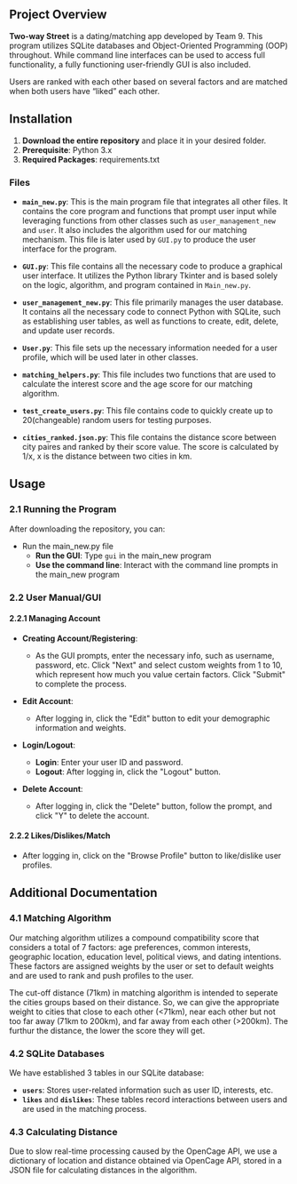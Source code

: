 

## Project Overview
**Two-way Street** is a dating/matching app developed by Team 9. This program utilizes SQLite databases and Object-Oriented Programming (OOP) throughout. While command line interfaces can be used to access full functionality, a fully functioning user-friendly GUI is also included.

Users are ranked with each other based on several factors and are matched when both users have “liked” each other.

## Installation

1. **Download the entire repository** and place it in your desired folder.
2. **Prerequisite**: Python 3.x
3. **Required Packages**: requirements.txt

### Files

- **`main_new.py`**: This is the main program file that integrates all other files. It contains the core program and functions that prompt user input while leveraging functions from other classes such as `user_management_new` and `user`. It also includes the algorithm used for our matching mechanism. This file is later used by `GUI.py` to produce the user interface for the program.

- **`GUI.py`**: This file contains all the necessary code to produce a graphical user interface. It utilizes the Python library Tkinter and is based solely on the logic, algorithm, and program contained in `Main_new.py`.

- **`user_management_new.py`**: This file primarily manages the user database. It contains all the necessary code to connect Python with SQLite, such as establishing user tables, as well as functions to create, edit, delete, and update user records.

- **`User.py`**: This file sets up the necessary information needed for a user profile, which will be used later in other classes.

- **`matching_helpers.py`**: This file includes two functions that are used to calculate the interest score and the age score for our matching algorithm.

- **`test_create_users.py`**: This file contains code to quickly create up to 20(changeable) random users for testing purposes.

- **`cities_ranked.json.py`**: This file contains the distance score between city paires and ranked by their score value. The score is calculated by 1/x, x is the distance between two cities in km.

## Usage

### 2.1 Running the Program

After downloading the repository, you can:

- Run the main_new.py file
  - **Run the GUI**: Type `gui` in the main_new program
  - **Use the command line**: Interact with the command line prompts in the main_new program
    
### 2.2 User Manual/GUI

#### 2.2.1 Managing Account

- **Creating Account/Registering**:
  - As the GUI prompts, enter the necessary info, such as username, password, etc. Click "Next" and select custom weights from 1 to 10, which represent how much you value certain factors. Click "Submit" to complete the process.

- **Edit Account**:
  - After logging in, click the "Edit" button to edit your demographic information and weights.

- **Login/Logout**:
  - **Login**: Enter your user ID and password.
  - **Logout**: After logging in, click the "Logout" button.

- **Delete Account**:
  - After logging in, click the "Delete" button, follow the prompt, and click "Y" to delete the account.

#### 2.2.2 Likes/Dislikes/Match

- After logging in, click on the "Browse Profile" button to like/dislike user profiles.

## Additional Documentation

### 4.1 Matching Algorithm

Our matching algorithm utilizes a compound compatibility score that considers a total of 7 factors: age preferences, common interests, geographic location, education level, political views, and dating intentions. These factors are assigned weights by the user or set to default weights and are used to rank and push profiles to the user.

The cut-off distance (71km) in matching algorithm is intended to seperate the cities groups based on their distance. So, we can give the appropriate weight to cities that close to each other (<71km), near each other but not too far away (71km to 200km), and far away from each other (>200km). The furthur the distance, the lower the score they will get.

### 4.2 SQLite Databases

We have established 3 tables in our SQLite database:
- **`users`**: Stores user-related information such as user ID, interests, etc.
- **`likes`** and **`dislikes`**: These tables record interactions between users and are used in the matching process.

### 4.3 Calculating Distance

Due to slow real-time processing caused by the OpenCage API, we use a dictionary of location and distance obtained via OpenCage API, stored in a JSON file for calculating distances in the algorithm.

